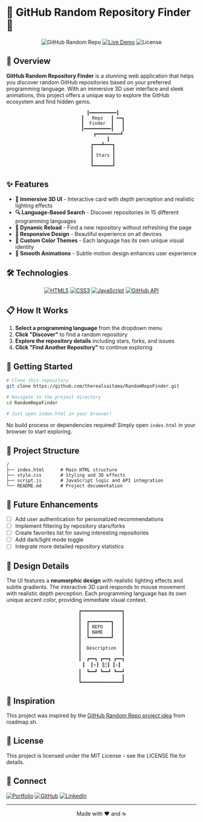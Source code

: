 # 🌟 GitHub Random Repository Finder 🌟

<div align="center">

![GitHub Random Repo](https://img.shields.io/badge/GITHUB-RANDOM_REPO-1f2027?style=for-the-badge&logo=github&logoColor=white)
[![Live Demo](https://img.shields.io/badge/LIVE-DEMO-7a7aff?style=for-the-badge&logoColor=white)](https://your-demo-link-here)
![License](https://img.shields.io/badge/LICENSE-MIT-44cc11?style=for-the-badge)

</div>

## 🚀 Overview

**GitHub Random Repository Finder** is a stunning web application that helps you discover random GitHub repositories based on your preferred programming language. With an immersive 3D user interface and sleek animations, this project offers a unique way to explore the GitHub ecosystem and find hidden gems.

<div align="center">

```
 ┃━━━━━━━━━━┃
 ┃   Repo   ┃ ━━┓
 ┃  Finder  ┃   ┃
 ┃━━━━━━━━━━┃   ┃
     ┏━━━━━━━━━┛
     ┃
 ┏━━━┻━━━┓
 ┃       ┃
 ┃ Stars ┃
 ┃       ┃
 ┗━━━━━━━┛
```

</div>

## ✨ Features

- **🎨 Immersive 3D UI** - Interactive card with depth perception and realistic lighting effects
- **🔍 Language-Based Search** - Discover repositories in 15 different programming languages
- **🔄 Dynamic Reload** - Find a new repository without refreshing the page
- **📱 Responsive Design** - Beautiful experience on all devices
- **🌈 Custom Color Themes** - Each language has its own unique visual identity
- **💫 Smooth Animations** - Subtle motion design enhances user experience

## 🛠️ Technologies

<div align="center">

[![HTML5](https://img.shields.io/badge/HTML5-E34F26?style=for-the-badge&logo=html5&logoColor=white)](https://developer.mozilla.org/en-US/docs/Web/HTML)
[![CSS3](https://img.shields.io/badge/CSS3-1572B6?style=for-the-badge&logo=css3&logoColor=white)](https://developer.mozilla.org/en-US/docs/Web/CSS)
[![JavaScript](https://img.shields.io/badge/JavaScript-F7DF1E?style=for-the-badge&logo=javascript&logoColor=black)](https://developer.mozilla.org/en-US/docs/Web/JavaScript)
[![GitHub API](https://img.shields.io/badge/GitHub-API-181717?style=for-the-badge&logo=github&logoColor=white)](https://docs.github.com/en/rest)

</div>

## 📋 How It Works

1. **Select a programming language** from the dropdown menu
2. **Click "Discover"** to find a random repository
3. **Explore the repository details** including stars, forks, and issues
4. **Click "Find Another Repository"** to continue exploring

## 🚀 Getting Started

```bash
# Clone this repository
git clone https://github.com/therealsaitama/RandomRepoFinder.git

# Navigate to the project directory
cd RandomRepoFinder

# Just open index.html in your browser!
```

No build process or dependencies required! Simply open `index.html` in your browser to start exploring.

## 📐 Project Structure

```
/
├── index.html      # Main HTML structure
├── style.css       # Styling and 3D effects
├── script.js       # JavaScript logic and API integration
└── README.md       # Project documentation
```

## 🌠 Future Enhancements

- [ ] Add user authentication for personalized recommendations
- [ ] Implement filtering by repository stars/forks
- [ ] Create favorites list for saving interesting repositories
- [ ] Add dark/light mode toggle
- [ ] Integrate more detailed repository statistics

## 🎨 Design Details

The UI features a **neumorphic design** with realistic lighting effects and subtle gradients. The interactive 3D card responds to mouse movement with realistic depth perception. Each programming language has its own unique accent color, providing immediate visual context.

<div align="center">

```
┏━━━━━━━━━━━━━━━┓
┃               ┃
┃  ┏━━━━━━━━┓   ┃
┃  ┃ REPO   ┃   ┃
┃  ┃ NAME   ┃   ┃
┃  ┗━━━━━━━━┛   ┃
┃               ┃
┃  Description  ┃
┃               ┃
┃  ┏━━┓ ┏━━┓ ┏━━┓
┃  ┃⭐┃ ┃🍴┃ ┃⚠️┃
┃  ┗━━┛ ┗━━┛ ┗━━┛
┃               ┃
┗━━━━━━━━━━━━━━━┛
```

</div>

## 🙏 Inspiration

This project was inspired by the [GitHub Random Repo project idea](https://roadmap.sh/projects/github-random-repo) from roadmap.sh.

## 📜 License

This project is licensed under the MIT License - see the LICENSE file for details.

## 🔗 Connect

[![Portfolio](https://img.shields.io/badge/Portfolio-5340ff?style=for-the-badge&logo=Google-chrome&logoColor=white)](https://your-portfolio.com)
[![GitHub](https://img.shields.io/badge/GitHub-100000?style=for-the-badge&logo=github&logoColor=white)](https://github.com/therealsaitama)
[![LinkedIn](https://img.shields.io/badge/LinkedIn-0077B5?style=for-the-badge&logo=linkedin&logoColor=white)](https://linkedin.com/in/therealsaitama)

---

<div align="center">
  Made with ❤️ and ☕
</div>
